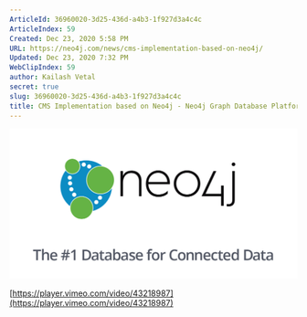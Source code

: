 ```yaml
---
ArticleId: 36960020-3d25-436d-a4b3-1f927d3a4c4c
ArticleIndex: 59
Created: Dec 23, 2020 5:58 PM
URL: https://neo4j.com/news/cms-implementation-based-on-neo4j/
Updated: Dec 23, 2020 7:32 PM
WebClipIndex: 59
author: Kailash Vetal
secret: true
slug: 36960020-3d25-436d-a4b3-1f927d3a4c4c
title: CMS Implementation based on Neo4j - Neo4j Graph Database Platform
---
```

![neo4j-database-meta-image.png](59%203b1831fc2e104428902f4a9da705bf35/neo4j-database-meta-image.png)

[https://player.vimeo.com/video/43218987](https://player.vimeo.com/video/43218987)
